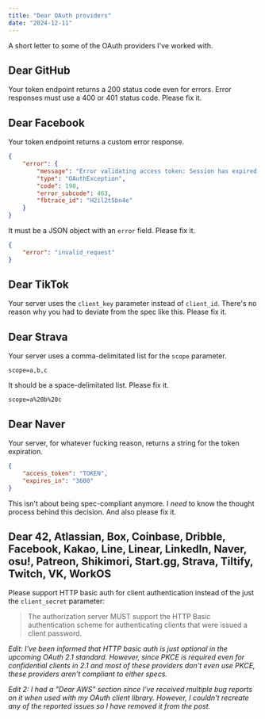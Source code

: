 ```yaml
---
title: "Dear OAuth providers"
date: "2024-12-11"
---
```


A short letter to some of the OAuth providers I've worked with.

## Dear GitHub

Your token endpoint returns a 200 status code even for errors. Error responses must use a 400 or 401 status code. Please fix it.

## Dear Facebook

Your token endpoint returns a custom error response.

```json
{
	"error": {
		"message": "Error validating access token: Session has expired on Wednesday, 14-Feb-18 18:00:00 PST. The current time is Thursday, 15-Feb-18 13:46:35 PST.",
		"type": "OAuthException",
		"code": 190,
		"error_subcode": 463,
		"fbtrace_id": "H2il2t5bn4e"
	}
}
```

It must be a JSON object with an `error` field. Please fix it.

```json
{
	"error": "invalid_request"
}
```

## Dear TikTok

Your server uses the `client_key` parameter instead of `client_id`. There's no reason why you had to deviate from the spec like this. Please fix it.

## Dear Strava

Your server uses a comma-delimitated list for the `scope` parameter.

```
scope=a,b,c
```

It should be a space-delimitated list. Please fix it.

```
scope=a%20b%20c
```

## Dear Naver

Your server, for whatever fucking reason, returns a string for the token expiration.

```json
{
	"access_token": "TOKEN",
	"expires_in": "3600"
}
```

This isn't about being spec-compliant anymore. I _need_ to know the thought process behind this decision. And also please fix it.

## Dear 42, Atlassian, Box, Coinbase, Dribble, Facebook, Kakao, Line, Linear, LinkedIn, Naver, osu!, Patreon, Shikimori, Start.gg, Strava, Tiltify, Twitch, VK, WorkOS

Please support HTTP basic auth for client authentication instead of the just the `client_secret` parameter:

> The authorization server MUST support the HTTP Basic authentication scheme for authenticating clients that were issued a client password.

*Edit: I've been informed that HTTP basic auth is just optional in the upcoming OAuth 2.1 standard. However, since PKCE is required even for confidential clients in 2.1 and most of these providers don't even use PKCE, these providers aren't compliant to either specs.*

*Edit 2: I had a "Dear AWS" section since I've received multiple bug reports on it when used with my OAuth client library. However, I couldn't recreate any of the reported issues so I have removed it from the post.*